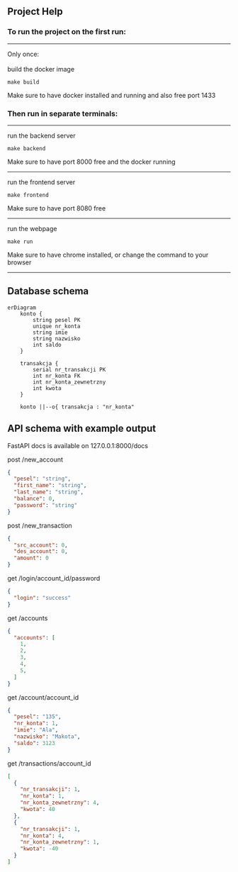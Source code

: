 ## Project Help
### To run the project on the first run:
------------------------------
Only once:
  <br><br>build the docker image
  ```shell
  make build
  ```
  Make sure to have docker installed and running and also free port 1433

### Then run in separate terminals:
------------------------------
  run the backend server
  ```shell
  make backend
  ```
  Make sure to have port 8000 free and the docker running

------------------------------
  run the frontend server
  ```shell
  make frontend
  ```
  Make sure to have port 8080 free 

------------------------------
  run the webpage
  ```shell
  make run
  ```
  Make sure to have chrome installed, or change the command to your browser

------------------------------


## Database schema

```mermaid
erDiagram
    konto {
        string pesel PK
        unique nr_konta 
        string imie
        string nazwisko
        int saldo
    }

    transakcja {
        serial nr_transakcji PK
        int nr_konta FK
        int nr_konta_zewnetrzny
        int kwota
    }

    konto ||--o{ transakcja : "nr_konta"
```

## API schema with example output
FastAPI docs is available on 127.0.0.1:8000/docs

post /new_account

```json
{
  "pesel": "string",
  "first_name": "string",
  "last_name": "string",
  "balance": 0,
  "password": "string"
}
```


post /new_transaction
```json 
{
  "src_account": 0,
  "des_account": 0,
  "amount": 0
}
```

get /login/account_id/password
```json
{
  "login": "success"
}
```

get /accounts

```json
{
  "accounts": [
    1,
    2,
    3,
    4,
    5,
  ]
}
```

get /account/account_id

```json
{
  "pesel": "135",
  "nr_konta": 1,
  "imie": "Ala",
  "nazwisko": "Makota",
  "saldo": 3123
}
```


get /transactions/account_id 

```json
[
  {
    "nr_transakcji": 1,
    "nr_konta": 1,
    "nr_konta_zewnetrzny": 4,
    "kwota": 40
  },
  {
    "nr_transakcji": 1,
    "nr_konta": 4,
    "nr_konta_zewnetrzny": 1,
    "kwota": -40
  } 
]
```